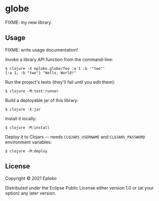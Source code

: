 # globe

FIXME: my new library.

## Usage

FIXME: write usage documentation!

Invoke a library API function from the command-line:

    $ clojure -X eploko.globe/foo :a 1 :b '"two"'
    {:a 1, :b "two"} "Hello, World!"

Run the project's tests (they'll fail until you edit them):

    $ clojure -M:test:runner

Build a deployable jar of this library:

    $ clojure -X:jar

Install it locally:

    $ clojure -M:install

Deploy it to Clojars -- needs `CLOJARS_USERNAME` and `CLOJARS_PASSWORD` environment variables:

    $ clojure -M:deploy

## License

Copyright © 2021 Eploko

Distributed under the Eclipse Public License either version 1.0 or (at
your option) any later version.
